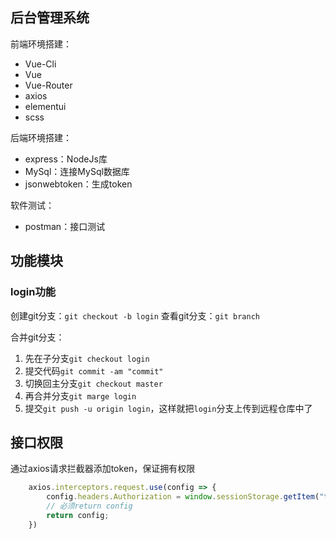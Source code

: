 ## 后台管理系统

前端环境搭建：
+ Vue-Cli
+ Vue
+ Vue-Router
+ axios
+ elementui
+ scss

后端环境搭建：
+ express：NodeJs库
+ MySql：连接MySql数据库
+ jsonwebtoken：生成token

软件测试：
+ postman：接口测试

## 功能模块

### login功能

创建git分支：`git checkout -b login`
查看git分支：`git branch`



合并git分支：
1. 先在子分支`git checkout login`
2. 提交代码`git commit -am "commit"`
3. 切换回主分支`git checkout master`
4. 再合并分支`git marge login`
5. 提交`git push -u origin login`，这样就把`login`分支上传到远程仓库中了





## 接口权限

通过axios请求拦截器添加token，保证拥有权限
```js
    axios.interceptors.request.use(config => {
        config.headers.Authorization = window.sessionStorage.getItem("token");
        // 必须return config
        return config;
    })
```






